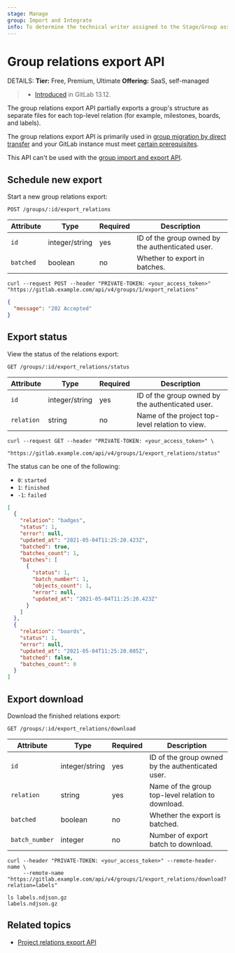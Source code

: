 ```yaml
---
stage: Manage
group: Import and Integrate
info: To determine the technical writer assigned to the Stage/Group associated with this page, see https://handbook.gitlab.com/handbook/product/ux/technical-writing/#assignments
---
```


# Group relations export API

DETAILS:
**Tier:** Free, Premium, Ultimate
**Offering:** SaaS, self-managed

> - [Introduced](https://gitlab.com/gitlab-org/gitlab/-/merge_requests/59978) in GitLab 13.12.

The group relations export API partially exports a group's structure as separate files for each
top-level
relation (for example, milestones, boards, and labels).

The group relations export API is primarily used in [group migration by direct transfer](../user/group/import/index.md)
and your GitLab instance must meet [certain prerequisites](../user/group/import/index.md#prerequisites).

This API can't be used with the [group import and export API](group_import_export.md).

## Schedule new export

Start a new group relations export:

```plaintext
POST /groups/:id/export_relations
```

| Attribute | Type           | Required | Description                                      |
|-----------|----------------|----------|--------------------------------------------------|
| `id`      | integer/string | yes      | ID of the group owned by the authenticated user. |
| `batched` | boolean        | no       | Whether to export in batches.                    |

```shell
curl --request POST --header "PRIVATE-TOKEN: <your_access_token>" "https://gitlab.example.com/api/v4/groups/1/export_relations"
```

```json
{
  "message": "202 Accepted"
}
```

## Export status

View the status of the relations export:

```plaintext
GET /groups/:id/export_relations/status
```

| Attribute  | Type           | Required | Description                                      |
|------------|----------------|----------|--------------------------------------------------|
| `id`       | integer/string | yes      | ID of the group owned by the authenticated user. |
| `relation` | string         | no       | Name of the project top-level relation to view.  |

```shell
curl --request GET --header "PRIVATE-TOKEN: <your_access_token>" \
     "https://gitlab.example.com/api/v4/groups/1/export_relations/status"
```

The status can be one of the following:

- `0`: `started`
- `1`: `finished`
- `-1`: `failed`

```json
[
  {
    "relation": "badges",
    "status": 1,
    "error": null,
    "updated_at": "2021-05-04T11:25:20.423Z",
    "batched": true,
    "batches_count": 1,
    "batches": [
      {
        "status": 1,
        "batch_number": 1,
        "objects_count": 1,
        "error": null,
        "updated_at": "2021-05-04T11:25:20.423Z"
      }
    ]
  },
  {
    "relation": "boards",
    "status": 1,
    "error": null,
    "updated_at": "2021-05-04T11:25:20.085Z",
    "batched": false,
    "batches_count": 0
  }
]
```

## Export download

Download the finished relations export:

```plaintext
GET /groups/:id/export_relations/download
```

| Attribute      | Type           | Required | Description                                       |
|----------------|----------------|----------|---------------------------------------------------|
| `id`           | integer/string | yes      | ID of the group owned by the authenticated user.  |
| `relation`     | string         | yes      | Name of the group top-level relation to download. |
| `batched`      | boolean        | no       | Whether the export is batched.                    |
| `batch_number` | integer        | no       | Number of export batch to download.               |

```shell
curl --header "PRIVATE-TOKEN: <your_access_token>" --remote-header-name \
     --remote-name "https://gitlab.example.com/api/v4/groups/1/export_relations/download?relation=labels"
```

```shell
ls labels.ndjson.gz
labels.ndjson.gz
```

## Related topics

- [Project relations export API](project_relations_export.md)
